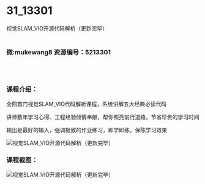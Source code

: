 # 31_13301
视觉SLAM_VIO开源代码解析（更新完毕）
<br/></br>
<h3>微:mukewang8 资源编号：5213301</h3>
<br/></br>
<h3>课程介绍：</h3>
<p>全网首门视觉<a title="查看与 SLAM_VIO 相关的文章" target="_blank">SLAM_VIO</a>代码解析课程，系统讲解五大经典必读代码</p>
<p>讲师数年学习心得、工程经验倾情奉献，帮你照亮前行道路，节省珍贵的学习时间</p>
<p>输出是最好的输入，强调极致的作业练习，即学即练，保陈学习效果</p>
<p><img src="https://www.ko996.com/wp-content/uploads/img/2020/05/2-131-300x189.png" alt="视觉SLAM_VIO开源代码解析（更新完毕）"></p>
<div class="info-desc">
<h3>课程截图：</h3>
<p><img src="https://www.ko996.com/wp-content/uploads/img/2020/05/2-191.png" alt="视觉SLAM_VIO开源代码解析（更新完毕）"></p>


			
</div>
